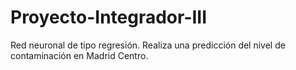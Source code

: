 # Proyecto-Integrador-III
Red neuronal de tipo regresión.
Realiza una predicción del nivel de contaminación en Madrid Centro.
